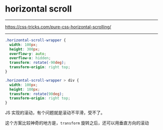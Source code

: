 # horizontal scroll

---

https://css-tricks.com/pure-css-horizontal-scrolling/

---

```css
.horizontal-scroll-wrapper {
  width: 100px;
  height: 300px;
  overflow-y: auto;
  overflow-x: hidden;
  transform: rotate(-90deg);
  transform-origin: right top;
}

.horizontal-scroll-wrapper > div {
  width: 100px;
  height: 100px;
  transform: rotate(90deg);
  transform-origin: right top;
}
```

JS 实现的滚动，有个问题就是滚动不平滑，受不了。

这个方案比较神奇的地方是，`transform` 旋转之后，还可以用垂直方向的滚动
